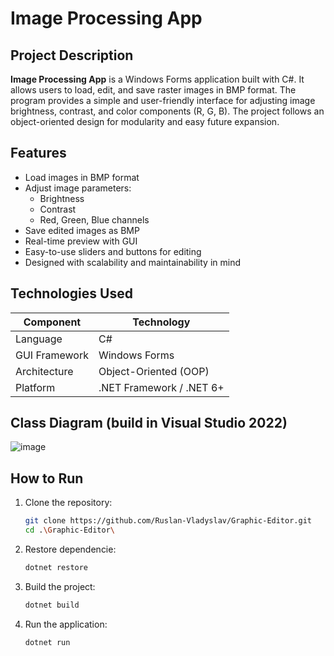 # Image Processing App

## Project Description

**Image Processing App** is a Windows Forms application built with C#. It allows users to load, edit, and save raster images in BMP format. The program provides a simple and user-friendly interface for adjusting image brightness, contrast, and color components (R, G, B). The project follows an object-oriented design for modularity and easy future expansion.

## Features

- Load images in BMP format
- Adjust image parameters:
  - Brightness
  - Contrast
  - Red, Green, Blue channels
- Save edited images as BMP
- Real-time preview with GUI
- Easy-to-use sliders and buttons for editing
- Designed with scalability and maintainability in mind

## Technologies Used

| Component           | Technology           |
|--------------------|----------------------|
| Language           | C#                   |
| GUI Framework      | Windows Forms        |
| Architecture       | Object-Oriented (OOP)|
| Platform           | .NET Framework / .NET 6+ |

## Class Diagram (build in Visual Studio 2022)

![image](https://github.com/user-attachments/assets/b0502989-7176-4b08-a9a4-0de7926ab654)


## How to Run

1. Clone the repository:
   ```bash
   git clone https://github.com/Ruslan-Vladyslav/Graphic-Editor.git
   cd .\Graphic-Editor\
   ```
2. Restore dependencie:
   ```bash
   dotnet restore
   ```
3. Build the project:
   ```bash
   dotnet build
   ```
4. Run the application:
   ```bash
   dotnet run
   ```
